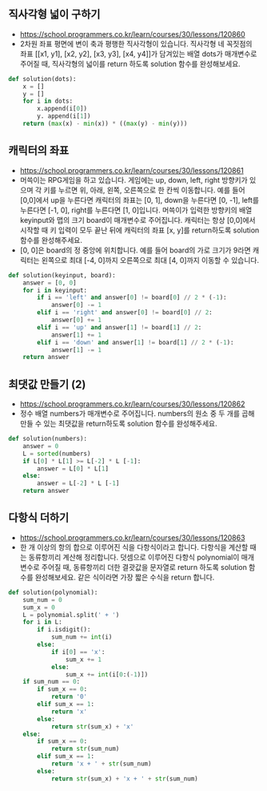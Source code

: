 ## 직사각형 넓이 구하기
- https://school.programmers.co.kr/learn/courses/30/lessons/120860
- 2차원 좌표 평면에 변이 축과 평행한 직사각형이 있습니다. 직사각형 네 꼭짓점의 좌표 [[x1, y1], [x2, y2], [x3, y3], [x4, y4]]가 담겨있는 배열 dots가 매개변수로 주어질 때, 직사각형의 넓이를 return 하도록 solution 함수를 완성해보세요.
```python
def solution(dots):
    x = []
    y = []
    for i in dots:
        x.append(i[0])
        y. append(i[1])
    return (max(x) - min(x)) * ((max(y) - min(y)))
```

## 캐릭터의 좌표
- https://school.programmers.co.kr/learn/courses/30/lessons/120861
- 머쓱이는 RPG게임을 하고 있습니다. 게임에는 up, down, left, right 방향키가 있으며 각 키를 누르면 위, 아래, 왼쪽, 오른쪽으로 한 칸씩 이동합니다. 예를 들어 [0,0]에서 up을 누른다면 캐릭터의 좌표는 [0, 1], down을 누른다면 [0, -1], left를 누른다면 [-1, 0], right를 누른다면 [1, 0]입니다. 머쓱이가 입력한 방향키의 배열 keyinput와 맵의 크기 board이 매개변수로 주어집니다. 캐릭터는 항상 [0,0]에서 시작할 때 키 입력이 모두 끝난 뒤에 캐릭터의 좌표 [x, y]를 return하도록 solution 함수를 완성해주세요.
- [0, 0]은 board의 정 중앙에 위치합니다. 예를 들어 board의 가로 크기가 9라면 캐릭터는 왼쪽으로 최대 [-4, 0]까지 오른쪽으로 최대 [4, 0]까지 이동할 수 있습니다.
```python
def solution(keyinput, board):
    answer = [0, 0]
    for i in keyinput:
        if i == 'left' and answer[0] != board[0] // 2 * (-1):
            answer[0] -= 1
        elif i == 'right' and answer[0] != board[0] // 2:
            answer[0] += 1
        elif i == 'up' and answer[1] != board[1] // 2:
            answer[1] += 1
        elif i == 'down' and answer[1] != board[1] // 2 * (-1):
            answer[1] -= 1
    return answer
```

## 최댓값 만들기 (2)
- https://school.programmers.co.kr/learn/courses/30/lessons/120862
- 정수 배열 numbers가 매개변수로 주어집니다. numbers의 원소 중 두 개를 곱해 만들 수 있는 최댓값을 return하도록 solution 함수를 완성해주세요.
```python
def solution(numbers):
    answer = 0
    L = sorted(numbers)
    if L[0] * L[1] >= L[-2] * L [-1]:
        answer = L[0] * L[1]
    else:
        answer = L[-2] * L [-1]
    return answer
```

## 다항식 더하기
- https://school.programmers.co.kr/learn/courses/30/lessons/120863
- 한 개 이상의 항의 합으로 이루어진 식을 다항식이라고 합니다. 다항식을 계산할 때는 동류항끼리 계산해 정리합니다. 덧셈으로 이루어진 다항식 polynomial이 매개변수로 주어질 때, 동류항끼리 더한 결괏값을 문자열로 return 하도록 solution 함수를 완성해보세요. 같은 식이라면 가장 짧은 수식을 return 합니다.
```python
def solution(polynomial):
    sum_num = 0
    sum_x = 0
    L = polynomial.split(' + ')
    for i in L:
        if i.isdigit():
            sum_num += int(i)
        else:
            if i[0] == 'x':
                sum_x += 1
            else:
                sum_x += int(i[0:(-1)])
    if sum_num == 0:
        if sum_x == 0:
            return '0'
        elif sum_x == 1:
            return 'x'
        else:
            return str(sum_x) + 'x'
    else:
        if sum_x == 0:
            return str(sum_num)
        elif sum_x == 1:
            return 'x + ' + str(sum_num)
        else:
            return str(sum_x) + 'x + ' + str(sum_num)
```
